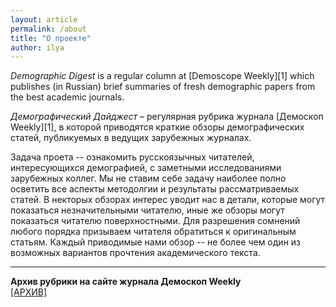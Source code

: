 ```yaml
---
layout: article
permalink: /about
title: "О проекте"
author: ilya
---
```


*Demographic Digest*  is a regular column at [Demoscope Weekly][1] which publishes (in Russian) brief summaries of fresh demographic papers from the best academic journals.

*Демографический Дайджест* – регулярная рубрика журнала [Демоскоп Weekly][1], в которой приводятся краткие обзоры демографических статей, публикуемых в ведущих зарубежных журналах.  

Задача проета -- ознакомить русскоязычных читателей, интересующихся демографией, с заметными исследованиями зарубежных коллег. Мы не ставим себе задачу наиболее полно осветить все аспекты методолгии и результаты рассматриваемых статей. В некторых обзорах интерес уводит нас в детали, которые могут показаться незначительными читателю, иные же обзоры могут показаться читателю поверхностными. Для разрешения сомнений любого порядка призываем читателя обратиться к оригинальным статьям. Каждый приводимые нами обзор -- не более чем один из возможных вариантов прочтения академического текста. 

***
**Архив рубрики на сайте журнала Демоскоп Weekly**  
[[АРХИВ]](http://demoscope.ru/weekly/arc/arcdigest.php)
